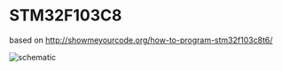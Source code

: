 # STM32F103C8
based on http://showmeyourcode.org/how-to-program-stm32f103c8t6/

![schematic](http://grauonline.de/wordpress/wp-content/uploads/arduino_stm32f103c8t6-300x249.jpg)
